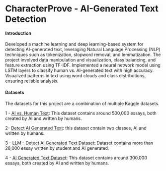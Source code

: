 # CharacterProve -  AI-Generated Text Detection

#### Introduction
Developed a machine learning and deep learning-based system for detecting AI-generated text, leveraging Natural
Language Processing (NLP) techniques such as tokenization, stopword removal, and lemmatization. The project
involved data manipulation and visualization, class balancing, and feature extraction using TF-IDF. Implemented a
neural network model using LSTM layers to classify human vs. AI-generated text with high accuracy. Visualized
patterns in text using word clouds and class distributions, ensuring reliable analysis.

#### Datasets
The datasets for this project are a combination of multiple Kaggle datasets.

1 - [AI vs. Human Text](https://www.kaggle.com/datasets/shanegerami/ai-vs-human-text/data): This dataset contains around 500,000 essays, both created by AI and written by humans. 

2-  [Detect AI Generated Text](https://www.kaggle.com/datasets/jdragonxherrera/augmented-data-for-llm-detect-ai-generated-text?select=final_train.csv): this dataset contain two classes, AI and written by humans.

3 - [LLM - Detect AI Generated Text Dataset](https://www.kaggle.com/datasets/sunilthite/llm-detect-ai-generated-text-dataset/data): Dataset contains more than 28,000 essay written by student and AI generated. 

4 - [AI Generated Text Dataset](https://www.kaggle.com/datasets/thedrcat/daigt-v2-train-dataset): This dataset contains around 300,000 essays, both created by AI and written by humans. 
